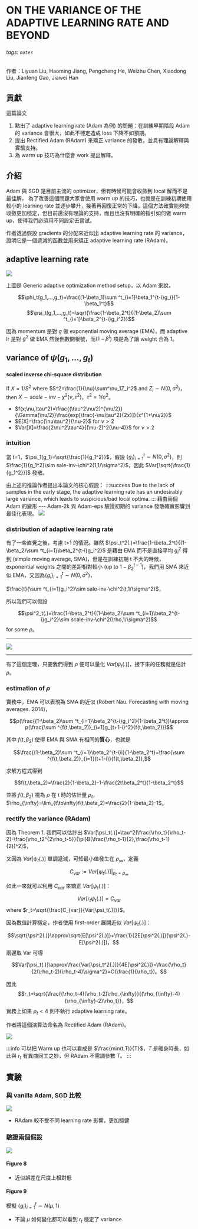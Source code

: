 # ON THE VARIANCE OF THE ADAPTIVE LEARNING RATE AND BEYOND
###### tags: `notes`
作者：Liyuan Liu, Haoming Jiang, Pengcheng He, Weizhu Chen, Xiaodong Liu, Jianfeng Gao, Jiawei Han

## 貢獻
這篇論文
1. 點出了 adaptive learning rate (Adam 為例) 的問題：在訓練早期階段 Adam 的 variance 會很大，如此不穩定造成 loss 下降不如預期。
2. 提出 Rectified Adam (RAdam) 來矯正 variance 的發散，並具有理論解釋與實驗支持。
3. 為 warm up 技巧為什麼會 work 提出解釋。

## 介紹
Adam 與 SGD 是目前主流的 optimizer，但有時候可能會收斂到 local 解而不是最佳解， 為了改善這個問題大家會使用 warm up 的技巧，也就是在訓練初期使用較小的 learning rate 並逐步攀升，接著再回復正常的下降。這個方法確實能夠使收斂更加穩定，但目前還沒有理論的支持，而且也沒有明確的指引如何做 warm up，使得我們必須用不同設定去嘗試。

作者透過假設 gradients 的分配來近似出 adaptive learning rate 的 variance，證明它是一個遞減的函數並用來矯正 adaptive learning rate (RAdam)。

## adaptive learning rate 
![](https://i.imgur.com/GpKctmN.png)

上圖是 Generic adaptive optimization method setup，以 Adam 來說，

$$\phi_t(g_1,...,g_t)=\frac{(1-\beta_1)\sum ^t_{i=1}\beta_1^{t-i}g_i}{1-\beta_1^t}$$ 
$$\psi_t(g_1,...,g_t)=\sqrt{\frac{1-\beta_2^t}{(1-\beta_2)\sum ^t_{i=1}\beta_2^{t-i}g_i^2}}$$

因為 momentum 是對 $g$ 做 exponential moving average (EMA)，而 adaptive lr 是對 $g^2$ 做 EMA 然後倒數開根號，而($1-\beta^t$) 項是為了讓 weight 合為 1。


## variance of $\psi(g_1,...,g_t)$

#### scaled inverse chi-square distribution
If $X=1/S^2$ where $S^2=\frac{1}{\nu}\sum^\nu_1Z_i^2$ and $Z_i\sim N(0,\sigma^2)$，then $X\sim scale-inv-\chi^2(\nu,\tau^2)$，$\tau^2=1/\sigma^2$。
* $f(x;\nu,\tau^2)=\frac{(\tau^2\nu/2)^{\nu/2}}{\Gamma(\nu/2)}\frac{exp[\frac{-\nu\tau^2}{2x}]}{x^{1+\nu/2}}$
* $E[X]=\frac{\nu\tau^2}{\nu-2}$ for $\nu>2$
* $Var[X]=\frac{2\nu^2\tau^4}{(\nu-2)^2(\nu-4)}$ for $\nu>2$

### intuition
當 t=1，$\psi_1(g_1)=\sqrt{\frac{1}{g_1^2}}$，假設 $\{g_i\}_{i=1}^t\sim N(0,\sigma^2)$，則 $\frac{1}{g_1^2}\sim sale-inv-\chi^2(1,1/\sigma^2)$，因此 $Var[\sqrt{\frac{1}{g_1^2}}]$ 發散。

由上述的推論作者提出本論文的核心假設：
:::success
Due to the lack of samples in the early stage, the adaptive learning rate has an undesirably large variance, which leads to suspicious/bad local optima.
:::
藉由兩個 Adam 的變形 --- Adam-2k 與 Adam-eps 驗證初期的 variance 發散確實影響到最佳化表現。
![](https://i.imgur.com/iSmhObB.png)

### distribution of adaptive learning rate
有了一些直覺之後，考慮 t>1 的情況。雖然 $\psi_t^2(.)=\frac{1-\beta_2^t}{(1-\beta_2)\sum ^t_{i=1}\beta_2^{t-i}g_i^2}$ 是藉由 EMA 而不是直接平均 $g_i^2$ 得到 (simple moving average, SMA)，但是在訓練初期 t 不大的時候，exponential weights 之間的差距相對較小 (up to $1-\beta_2^{t-1}$)，我們用 SMA 來近似 EMA，又因為$\{g_i\}_{i=1}^t\sim N(0,\sigma^2)$， 

$\frac{t}{\sum ^t_{i=1}g_i^2}\sim sale-inv-\chi^2(t,1/\sigma^2)$，

所以我們可以假設 

$$\psi^2_t(.)=\frac{1-\beta_2^t}{(1-\beta_2)\sum ^t_{i=1}\beta_2^{t-i}g_i^2}\sim scale-inv-\chi^2(\rho,1/\sigma^2)$$ for some $\rho$。

---

![](https://i.imgur.com/iTsKsLO.png)

---

有了這個定理，只要我們得到 $\rho$ 便可以量化 $Var[\psi_t(.)]$，接下來的任務就是估計 $\rho$。

### estimation of $\rho$
實務中，EMA 可以表現為 SMA 的近似 (Robert Nau. Forecasting with moving averages. 2014)，

$$p(\frac{(1-\beta_2)\sum ^t_{i=1}\beta_2^{t-i}g_i^2}{1-\beta_2^t})\approx p(\frac{\sum ^{f(t,\beta_2)}_{i=1}g_{t+1-i}^2}{f(t,\beta_2)})$$

其中 $f(t,\beta_2)$ 使得 EMA 與 SMA 有相同的**質心**，也就是

$$\frac{(1-\beta_2)\sum ^t_{i=1}\beta_2^{t-i}i}{1-\beta_2^t}=\frac{\sum ^{f(t,\beta_2)}_{i=1}(t+1-i)}{f(t,\beta_2)},$$

求解方程式得到

$$f(t,\beta_2)=\frac{2}{1-\beta_2}-1-\frac{2t\beta_2^t}{1-\beta_2^t}$$

並將 $f(t,\beta_2)$ 視為 $\rho$ 在 t 時的估計量 $\rho_t$，$\rho_{\infty}=\lim_{t\to\infty}f(t,\beta_2)=\frac{2}{1-\beta_2}-1$。

### rectify the variance (RAdam)

因為 Theorem 1. 我們可以估計出 $Var[\psi_t(.)]=\tau^2(\frac{\rho_t}{\rho_t-2}-\frac{\rho_t2^{2\rho_t-5}}{\pi}B(\frac{\rho_t-1}{2},\frac{\rho_t-1}{2})^2)$，

又因為 $Var[\psi_t(.)]$ 單調遞減，可知最小值發生在 $\rho_{\infty}$，定義

$$C_{var}:=Var[\psi_t(.)]|_{\rho_t=\rho_{\infty}}$$

如此一來就可以利用 $C_{var}$ 來矯正 $Var[\psi_t(.)]$：

$$Var[r_t\psi_t(.)]=C_{var}$$ where $r_t=\sqrt{\frac{C_{var}}{Var[\psi_t(.)]}}$。

因為數值計算穩定，作者使用 first-order 展開近似 $Var[\psi_t(.)]$：

$$\sqrt{\psi^2(.)}\approx\sqrt{E[\psi^2(.)]}+\frac{1}{2E[\psi^2(.)]}(\psi^2(.)-E[\psi^2(.)])，$$
兩邊取 Var 可得

$$Var[\psi_t(.)]\approx\frac{Var[\psi_t^2(.)]}{4E[\psi^2(.)]}=\frac{\rho_t}{2(\rho_t-2)(\rho_t-4)\sigma^2}=O(\frac{1}{\rho_t})。$$

因此 $$r_t=\sqrt{\frac{(\rho_t-4)(\rho_t-2)\rho_{\infty}}{(\rho_{\infty}-4)(\rho_{\infty}-2)\rho_t}}，$$實務上如果 $\rho_t<4$ 則不執行 adaptive learning rate。

作者將這個演算法命名為 Rectified Adam (RAdam)。

![](https://i.imgur.com/nNJUHNz.png)

:::info
可以把 Warm up 也可以看成是 $\frac{min(t,T)}{T}$，$T$ 是暖身時長，如此與 $r_t$ 有異曲同工之妙，但 RAdam 不需調參數 $T$。
:::

## 實驗

### 與 vanilla Adam, SGD 比較
![](https://i.imgur.com/U3A7ZoU.png)

* RAdam 較不受不同 learning rate 影響，更加穩健

### 驗證兩個假設
![](https://i.imgur.com/JW5tJrR.png)
#### Figure 8
* 近似誤差在尺度上相對低
#### Figure 9
模擬 $\{g_i\}_{i=1}^t\sim N(\mu,1)$
* 不論 $\mu$ 如何變化都可以看到 $r_t$ 穩定了 variance














